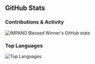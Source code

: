 ## GitHub Stats

### Contributions & Activity
![IMPANO Blessed Winner's GitHub stats](https://github-readme-stats.vercel.app/api?username=blessed-winner&show_icons=true&theme=dark&bg_color=0f111a&title_color=ff2b2b&icon_color=ff2b2b&text_color=e6e6e6)

### Top Languages
![Top Languages](https://github-readme-stats.vercel.app/api/top-langs/?username=blessed-winner&layout=compact&theme=dark&bg_color=0f111a&title_color=ff2b2b&text_color=e6e6e6)

